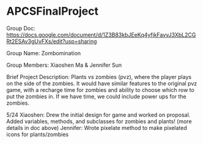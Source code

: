 # APCSFinalProject

Group Doc: https://docs.google.com/document/d/1Z3B83kbJEeKq4yfjkFavvJ3XbL2CGRt2ESAv3gUvFXs/edit?usp=sharing

Group Name: Zombomination

Group Members: Xiaoshen Ma & Jennifer Sun

Brief Project Description: Plants vs zombies (pvz), where the player plays on the side of the zombies. It would have similar features to the original pvz game, with a recharge time for zombies and ability to choose which row to put the zombies in. If we have time, we could include power ups for the zombies.

5/24
Xiaoshen: Drew the initial design for game and worked on proposal. Added variables, methods, and subclasses for zombies and plants! (more details in doc above)
Jennifer: Wrote pixelate method to make pixelated icons for plants/zombies
